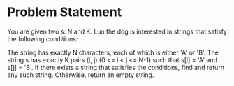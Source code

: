 # Problem Statement
You are given two s: N and K. Lun the dog is interested in strings that satisfy the following conditions:

The string has exactly N characters, each of which is either 'A' or 'B'.
The string s has exactly K pairs (i, j) (0 <= i < j <= N-1) such that s[i] = 'A' and s[j] = 'B'.
If there exists a string that satisfies the conditions, find and return any such string. Otherwise, return an empty string.
